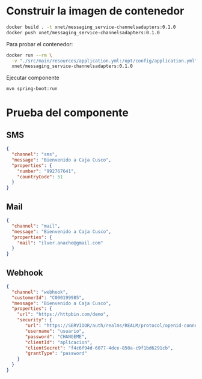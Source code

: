
# Construir la imagen de contenedor

```sh
docker build . -t xnet/messaging_service-channelsadapters:0.1.0
docker push xnet/messaging_service-channelsadapters:0.1.0
```

Para probar el contenedor:

```sh
docker run --rm \
  -v "./src/main/resources/application.yml:/opt/config/application.yml" \
  xnet/messaging_service-channelsadapters:0.1.0
```

Ejecutar componente

```sh
mvn spring-boot:run
```

# Prueba del componente

## SMS

```json
{
  "channel": "sms",
  "message": "Bienvenido a Caja Cusco",
  "properties": {
    "number": "992767641",
    "countryCode": 51
  }
}
```

## Mail

```json
{
  "channel": "mail",
  "message": "Bienvenido a Caja Cusco",
  "properties": {
    "mail": "ilver.anache@gmail.com"
  }
}
```

## Webhook

```json
{
  "channel": "webhook",
  "customerId": "C000199985",
  "message": "Bienvenido a Caja Cusco",
  "properties": {
    "url": "https://httpbin.com/demo",
    "security": {
       "url": "https://SERVIDOR/auth/realms/REALM/protocol/openid-connect/token",
       "username": "usuario",
       "password": "CHANGEME",
       "clientId": "aplicacion",
       "clientSecret": "f4c6f94d-6077-4dce-850a-c9f1bd6291cb",
       "grantType": "password"
    }
  }
}
```